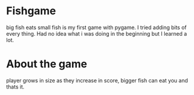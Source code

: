 # Fishgame
big fish eats small fish is my first game with pygame. I tried adding bits of every thing. Had no idea what i was doing in the beginning but I learned a lot.

# About the game
player grows in size as they increase in score, bigger fish can eat you and thats it.
